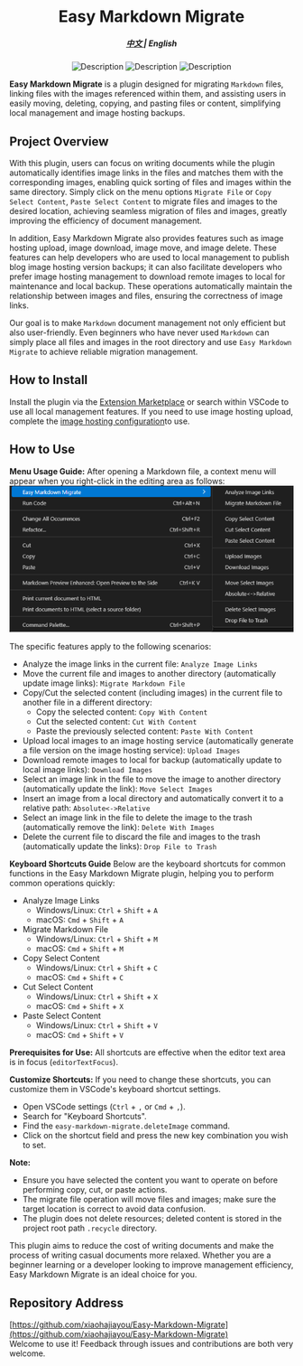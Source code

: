 <div align="center" style="font-size: 1em;"><h1><strong>Easy Markdown Migrate</strong></h1></div>
<div align="center" ><h5><a href="https://github.com/xiaohajiayou/Easy-Markdown-Migrate/blob/dev/README.md"><strong>中文</strong> </a>| <strong>English</strong><h5></div>   

<p align="center" style="margin-top: 10px;">
  <img src="https://img.shields.io/badge/code_style-standard-brightgreen.svg?style=flat-square)](https://standardjs.com" alt="Description">
  <img src="https://img.shields.io/github/license/xiaohajiayou/Easy-Markdown-Migrate" alt="Description">
  <img src="https://img.shields.io/visual-studio-marketplace/stars/Hacode.easy-markdown-migrate?color=%23FFA500%20" alt="Description">
</p>


**Easy Markdown Migrate** is a plugin designed for migrating `Markdown` files, linking files with the images referenced within them, and assisting users in easily moving, deleting, copying, and pasting files or content, simplifying local management and image hosting backups.  

**Project Overview**  
--------------------  

With this plugin, users can focus on writing documents while the plugin automatically identifies image links in the files and matches them with the corresponding images, enabling quick sorting of files and images within the same directory. Simply click on the menu options `Migrate File` or `Copy Select Content`, `Paste Select Content` to migrate files and images to the desired location, achieving seamless migration of files and images, greatly improving the efficiency of document management.  

In addition, Easy Markdown Migrate also provides features such as image hosting upload, image download, image move, and image delete. These features can help developers who are used to local management to publish blog image hosting version backups; it can also facilitate developers who prefer image hosting management to download remote images to local for maintenance and local backup. These operations automatically maintain the relationship between images and files, ensuring the correctness of image links.  

Our goal is to make `Markdown` document management not only efficient but also user-friendly. Even beginners who have never used `Markdown` can simply place all files and images in the root directory and use `Easy Markdown Migrate` to achieve reliable migration management.  

**How to Install**  
------------------

Install the plugin via the [Extension Marketplace](https://marketplace.visualstudio.com/vscode) or search within VSCode to use all local management features. If you need to use image hosting upload, complete the [image hosting configuration](https://github.com/xiaohajiayou/Easy-Markdown-Migrate/wiki/Easy%E2%80%90Markdown%E2%80%90Migrate-document)to use.  

**How to Use**  
--------------

**Menu Usage Guide:** After opening a Markdown file, a context menu will appear when you right-click in the editing area as follows: ![alt text](https://raw.githubusercontent.com/xiaohajiayou/imagesBed/main/test/easy-markdown-migrate_how_to_use/m4777wb8.png)  
 
The specific features apply to the following scenarios:  

*   Analyze the image links in the current file: `Analyze Image Links`  
*   Move the current file and images to another directory (automatically update image links): `Migrate Markdown File`
*   Copy/Cut the selected content (including images) in the current file to another file in a different directory:
    *   Copy the selected content: `Copy With Content`  
    *   Cut the selected content: `Cut With Content`  
    *   Paste the previously selected content: `Paste With Content`  
*   Upload local images to an image hosting service (automatically generate a file version on the image hosting service): `Upload Images`  
*   Download remote images to local for backup (automatically update to local image links): `Download Images`
*   Select an image link in the file to move the image to another directory (automatically update the link): `Move Select Images`  
*   Insert an image from a local directory and automatically convert it to a relative path: `Absolute<->Relative`
*   Select an image link in the file to delete the image to the trash (automatically remove the link): `Delete With Images`  
*   Delete the current file to discard the file and images to the trash (automatically update the links): `Drop File to Trash`  

**Keyboard Shortcuts Guide** Below are the keyboard shortcuts for common functions in the Easy Markdown Migrate plugin, helping you to perform common operations quickly:  

*   Analyze Image Links
    *   Windows/Linux: `Ctrl` + `Shift` + `A`  
    *   macOS: `Cmd` + `Shift` + `A`  
*   Migrate Markdown File
    *   Windows/Linux: `Ctrl` + `Shift` + `M`
    *   macOS: `Cmd` + `Shift` + `M`
*   Copy Select Content
    *   Windows/Linux: `Ctrl` + `Shift` + `C`
    *   macOS: `Cmd` + `Shift` + `C`
*   Cut Select Content
    *   Windows/Linux: `Ctrl` + `Shift` + `X`
    *   macOS: `Cmd` + `Shift` + `X`
*   Paste Select Content
    *   Windows/Linux: `Ctrl` + `Shift` + `V`
    *   macOS: `Cmd` + `Shift` + `V`

**Prerequisites for Use:** All shortcuts are effective when the editor text area is in focus (`editorTextFocus`).

**Customize Shortcuts:** If you need to change these shortcuts, you can customize them in VSCode's keyboard shortcut settings.

*   Open VSCode settings (`Ctrl` + `,` or `Cmd` + `,`).
*   Search for "Keyboard Shortcuts".
*   Find the `easy-markdown-migrate.deleteImage` command.
*   Click on the shortcut field and press the new key combination you wish to set.

**Note:**

*   Ensure you have selected the content you want to operate on before performing copy, cut, or paste actions.
*   The migrate file operation will move files and images; make sure the target location is correct to avoid data confusion.
*   The plugin does not delete resources; deleted content is stored in the project root path `.recycle` directory.

This plugin aims to reduce the cost of writing documents and make the process of writing casual documents more relaxed. Whether you are a beginner learning or a developer looking to improve management efficiency, Easy Markdown Migrate is an ideal choice for you.

**Repository Address**
----------------------

[https://github.com/xiaohajiayou/Easy-Markdown-Migrate](https://github.com/xiaohajiayou/Easy-Markdown-Migrate)    
Welcome to use it! Feedback through issues and contributions are both very welcome.  